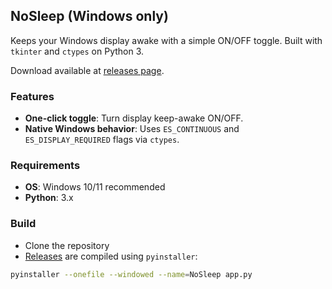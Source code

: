 ## NoSleep (Windows only)

Keeps your Windows display awake with a simple ON/OFF toggle. Built with `tkinter` and `ctypes` on Python 3.

Download available at [releases page](https://github.com/mfaridn03/NoSleep/releases).

### Features
- **One-click toggle**: Turn display keep-awake ON/OFF.
- **Native Windows behavior**: Uses `ES_CONTINUOUS` and `ES_DISPLAY_REQUIRED` flags via `ctypes`.

### Requirements
- **OS**: Windows 10/11 recommended
- **Python**: 3.x

### Build
- Clone the repository
- [Releases](https://github.com/mfaridn03/NoSleep/releases) are compiled using `pyinstaller`:

```bash
pyinstaller --onefile --windowed --name=NoSleep app.py
```


